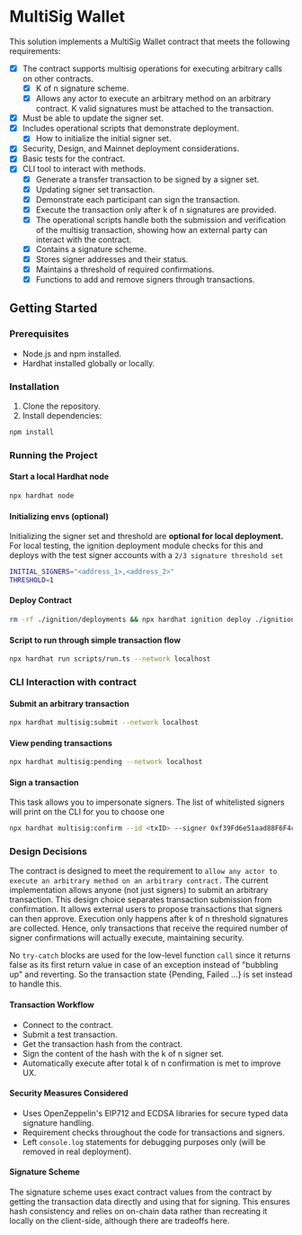 # MultiSig Wallet

This solution implements a MultiSig Wallet contract that meets the following requirements:

-   [x] The contract supports multisig operations for executing arbitrary calls on other contracts.
    -   [x] K of n signature scheme.
    -   [x] Allows any actor to execute an arbitrary method on an arbitrary contract. K valid signatures must be attached to the transaction.
-   [x] Must be able to update the signer set.
-   [x] Includes operational scripts that demonstrate deployment.
    -   [x] How to initialize the initial signer set.
-   [x] Security, Design, and Mainnet deployment considerations.
-   [x] Basic tests for the contract.
-   [x] CLI tool to interact with methods.
    -   [x] Generate a transfer transaction to be signed by a signer set.
    -   [x] Updating signer set transaction.
    -   [x] Demonstrate each participant can sign the transaction.
    -   [x] Execute the transaction only after k of n signatures are provided.
    -   [x] The operational scripts handle both the submission and verification of the multisig transaction, showing how an external party can interact with the contract.
    -   [x] Contains a signature scheme.
    -   [x] Stores signer addresses and their status.
    -   [x] Maintains a threshold of required confirmations.
    -   [x] Functions to add and remove signers through transactions.

## Getting Started

### Prerequisites

-   Node.js and npm installed.
-   Hardhat installed globally or locally.

### Installation

1.  Clone the repository.
2.  Install dependencies:

```bash
npm install
```

### Running the Project

#### Start a local Hardhat node

```bash
npx hardhat node
```


#### Initializing envs (optional)
Initializing the signer set and threshold are **optional for local deployment.** For local testing, the ignition deployment module checks for this and deploys with the test signer accounts with a `2/3 signature threshold set`

```bash
INITIAL_SIGNERS="<address_1>,<address_2>"
THRESHOLD=1
```
#### Deploy Contract
```bash
rm -rf ./ignition/deployments && npx hardhat ignition deploy ./ignition/modules/MultiSigWallet.ts --network localhost
```

#### Script to run through simple transaction flow
```bash
npx hardhat run scripts/run.ts --network localhost
```

### CLI Interaction with contract

#### Submit an arbitrary transaction

```bash
npx hardhat multisig:submit --network localhost
```

#### View pending transactions
```bash
npx hardhat multisig:pending --network localhost
```

#### Sign a transaction 

This task allows you to impersonate signers. The list of whitelisted signers will print on the CLI for you to choose one

```bash
npx hardhat multisig:confirm --id <txID> --signer 0xf39Fd6e51aad88F6F4ce6aB8827279cffFb92266 --network localhost
```

### Design Decisions
The contract is designed to meet the requirement to `allow any actor to execute an arbitrary method on an arbitrary contract.` The current implementation allows anyone (not just signers) to submit an arbitrary transaction. This design choice separates transaction submission from confirmation. It allows external users to propose transactions that signers can then approve. Execution only happens after k of n threshold signatures are collected. Hence, only transactions that receive the required number of signer confirmations will actually execute, maintaining security.

No `try-catch` blocks are used for the low-level function `call` since it returns false as its first return value in case of an exception instead of "bubbling up" and reverting. So the transaction state {Pending, Failed ...} is set instead to handle this.


#### Transaction Workflow
- Connect to the contract.
- Submit a test transaction.
- Get the transaction hash from the contract.
- Sign the content of the hash with the k of n signer set.
- Automatically execute after total k of n confirmation is met to improve UX.


#### Security Measures Considered
- Uses OpenZeppelin's EIP712 and ECDSA libraries for secure typed data signature handling.
- Requirement checks throughout the code for transactions and signers.
- Left `console.log` statements for debugging purposes only (will be removed in real deployment).

#### Signature Scheme
The signature scheme uses exact contract values from the contract by getting the transaction data directly and using that for signing. This ensures hash consistency and relies on on-chain data rather than recreating it locally on the client-side, although there are tradeoffs here.
